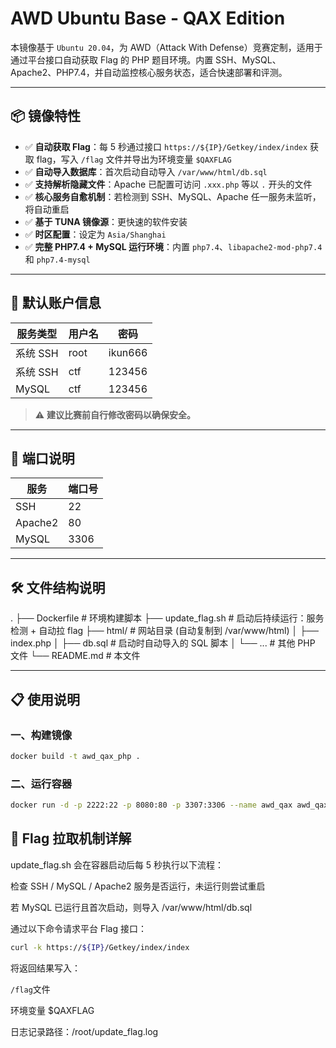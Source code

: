 # AWD Ubuntu Base - QAX Edition

本镜像基于 `Ubuntu 20.04`，为 AWD（Attack With Defense）竞赛定制，适用于通过平台接口自动获取 Flag 的 PHP 题目环境。内置 SSH、MySQL、Apache2、PHP7.4，并自动监控核心服务状态，适合快速部署和评测。

---

## 📦 镜像特性

- ✅ **自动获取 Flag**：每 5 秒通过接口 `https://${IP}/Getkey/index/index` 获取 flag，写入 `/flag` 文件并导出为环境变量 `$QAXFLAG`
- ✅ **自动导入数据库**：首次启动自动导入 `/var/www/html/db.sql`
- ✅ **支持解析隐藏文件**：Apache 已配置可访问 `.xxx.php` 等以 `.` 开头的文件
- ✅ **核心服务自愈机制**：若检测到 SSH、MySQL、Apache 任一服务未监听，将自动重启
- ✅ **基于 TUNA 镜像源**：更快速的软件安装
- ✅ **时区配置**：设定为 `Asia/Shanghai`
- ✅ **完整 PHP7.4 + MySQL 运行环境**：内置 `php7.4`、`libapache2-mod-php7.4` 和 `php7.4-mysql`

---

## 🔐 默认账户信息

| 服务类型 | 用户名 | 密码     |
|----------|--------|----------|
| 系统 SSH | root   | ikun666  |
| 系统 SSH | ctf    | 123456   |
| MySQL    | ctf    | 123456   |

> ⚠️ **建议比赛前自行修改密码以确保安全。**

---

## 🚀 端口说明

| 服务    | 端口号 |
|---------|--------|
| SSH     | 22     |
| Apache2 | 80     |
| MySQL   | 3306   |

---

## 🛠️ 文件结构说明
.
├── Dockerfile # 环境构建脚本
├── update_flag.sh # 启动后持续运行：服务检测 + 自动拉 flag
├── html/ # 网站目录 (自动复制到 /var/www/html)
│ ├── index.php
│ ├── db.sql # 启动时自动导入的 SQL 脚本
│ └── ... # 其他 PHP 文件
└── README.md # 本文件

---

## 📋 使用说明

### 一、构建镜像

```bash
docker build -t awd_qax_php .
```
### 二、运行容器
```bash
docker run -d -p 2222:22 -p 8080:80 -p 3307:3306 --name awd_qax awd_qax_php
```


## 📡 Flag 拉取机制详解
update_flag.sh 会在容器启动后每 5 秒执行以下流程：

检查 SSH / MySQL / Apache2 服务是否运行，未运行则尝试重启

若 MySQL 已运行且首次启动，则导入 /var/www/html/db.sql

通过以下命令请求平台 Flag 接口：

```bash
curl -k https://${IP}/Getkey/index/index
```
将返回结果写入：

`/flag`文件

环境变量 $QAXFLAG

日志记录路径：/root/update_flag.log